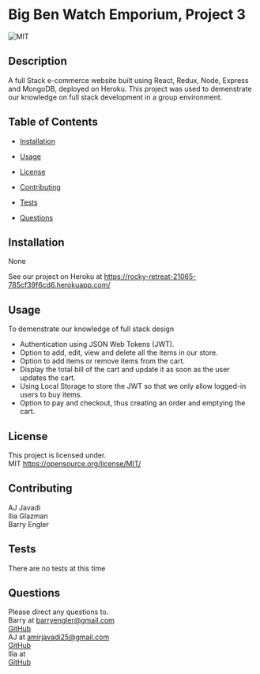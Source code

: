 # Big Ben Watch Emporium, Project 3

![MIT](https://img.shields.io/badge/license-MIT-green)

## Description

A full Stack e-commerce website built using React, Redux, Node, Express and MongoDB, deployed on Heroku.
This project was used to demenstrate our knowledge on full stack development in a group environment.

## Table of Contents

- [Installation](#installation)

- [Usage](#usage)

- [License](#license)

- [Contributing](#contributing)

- [Tests](#tests)

- [Questions](#questions)

## Installation

None <br>

See our project on Heroku at https://rocky-retreat-21065-785cf39f6cd6.herokuapp.com/

## Usage

To demenstrate our knowledge of full stack design
<br>

- Authentication using JSON Web Tokens (JWT).
- Option to add, edit, view and delete all the items in our store.
- Option to add items or remove items from the cart.
- Display the total bill of the cart and update it as soon as the user updates the cart.
- Using Local Storage to store the JWT so that we only allow logged-in users to buy items.
- Option to pay and checkout, thus creating an order and emptying the cart.

## License

This project is licensed under. <br>
MIT
https://opensource.org/license/MIT/

## Contributing

AJ Javadi<br>
Ilia Glazman<br>
Barry Engler

## Tests

There are no tests at this time

## Questions

Please direct any questions to.<br>
Barry at barryengler@gmail.com <br>
[GitHub](https://github.com/Barry25000)<br>
AJ at amirjavadi25@gmail.com<br>
[GitHub](https://github.com/oshkoshbagoshh)<br>
Ilia at<br>
[GitHub](https://github.com/ilia-glazman690)<br>
